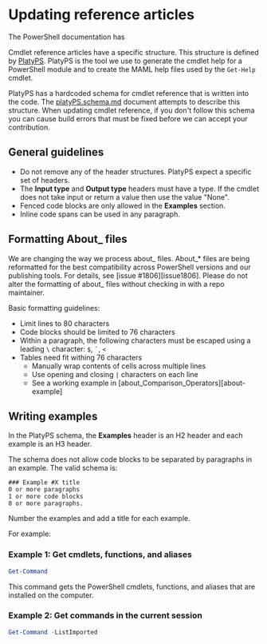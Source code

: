 # Updating reference articles

The PowerShell documentation has

Cmdlet reference articles have a specific structure. This structure is defined by [PlatyPS].
PlatyPS is the tool we use to generate the cmdlet help for a PowerShell module and to create the
MAML help files used by the `Get-Help` cmdlet.

PlatyPS has a hardcoded schema for cmdlet reference that is written into the code. The
[platyPS.schema.md] document attempts to describe this structure. When updating cmdlet reference,
if you don't follow this schema you can cause build errors that must be fixed before we can
accept your contribution.

## General guidelines

- Do not remove any of the header structures. PlatyPS expect a specific set of headers.
- The **Input type** and **Output type** headers must have a type.
  If the cmdlet does not take input or return a value then use the value "None".
- Fenced code blocks are only allowed in the **Examples** section.
- Inline code spans can be used in any paragraph.

## Formatting About_ files

We are changing the way we process about_ files.
About_* files are being reformatted for the best compatibility across PowerShell versions and our publishing tools.
For details, see [issue #1806][issue1806].
Please do not alter the formatting of about_ files without checking in with a repo maintainer.

Basic formatting guidelines:

- Limit lines to 80 characters
- Code blocks should be limited to 76 characters
- Within a paragraph, the following characters must be escaped using a leading `\` character:
  <code>$</code>, <code>\`</code>, <code>\<</code>
- Tables need fit withing 76 characters
  - Manually wrap contents of cells across multiple lines
  - Use opening and closing `|` characters on each line
  - See a working example in [about_Comparison_Operators][about-example]

## Writing examples

In the PlatyPS schema, the **Examples** header is an H2 header and each example is an H3 header.

The schema does not allow code blocks to be separated by paragraphs in an example.
The valid schema is:

```
### Example #X title
0 or more paragraphs
1 or more code blocks
0 or more paragraphs.
```

Number the examples and add a title for each example.

For example:

### Example 1: Get cmdlets, functions, and aliases

```powershell
Get-Command
```

This command gets the PowerShell cmdlets, functions, and aliases that are installed on the
computer.

### Example 2: Get commands in the current session

```powershell
Get-Command -ListImported
```

[PlatyPS]: http://github.com/powershell/platyps
[platyPS.schema.md]: https://github.com/PowerShell/platyPS/blob/master/platyPS.schema.md
